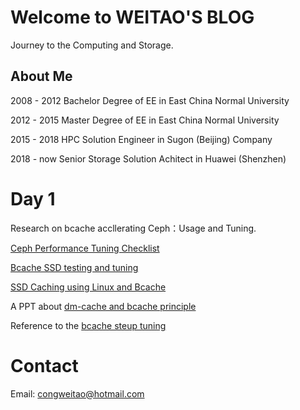 # Welcome to WEITAO'S BLOG 
Journey to the Computing and Storage.
## About Me
2008 - 2012  Bachelor Degree of EE in East China Normal University

2012 - 2015  Master Degree of EE in East China Normal University

2015 - 2018  HPC Solution Engineer in Sugon (Beijing) Company

2018 - now  Senior Storage Solution Achitect in Huawei (Shenzhen)

# Day 1
Research on bcache accllerating Ceph：Usage and Tuning.

[Ceph Performance Tuning Checklist](http://accelazh.github.io/ceph/Ceph-Performance-Tuning-Checklist)

[Bcache SSD testing and tuning](http://confluence.wartungsfenster.de/display/Adminspace/bcache+SSD+testing+and+tuning)

[SSD Caching using Linux and Bcache](https://pommi.nethuis.nl/ssd-caching-using-linux-and-bcache/)

A PPT about [dm-cache and bcache principle](https://www.lanl.gov/projects/national-security-education-center/information-science-technology/_assets/docs/2014-si-docs/2014-docs/Team-Chartreuse-Presentation.pdf)

Reference to the [bcache steup tuning](http://www.tech-g.com/2017/08/10/bcache-how-to-setup/)

# Contact
Email: [congweitao@hotmail.com](congweitao@hotmail.com)


